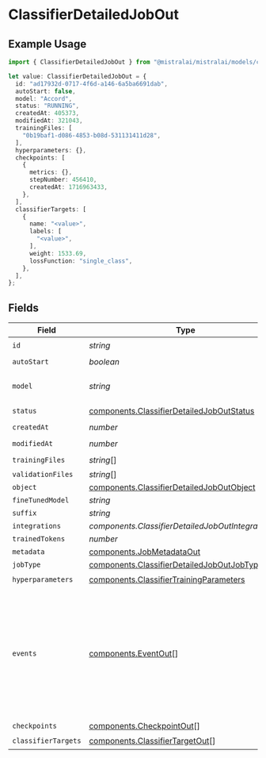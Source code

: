 # ClassifierDetailedJobOut

## Example Usage

```typescript
import { ClassifierDetailedJobOut } from "@mistralai/mistralai/models/components";

let value: ClassifierDetailedJobOut = {
  id: "ad17932d-0717-4f6d-a146-6a5ba6691dab",
  autoStart: false,
  model: "Accord",
  status: "RUNNING",
  createdAt: 405373,
  modifiedAt: 321043,
  trainingFiles: [
    "0b19baf1-d086-4853-b08d-531131411d28",
  ],
  hyperparameters: {},
  checkpoints: [
    {
      metrics: {},
      stepNumber: 456410,
      createdAt: 1716963433,
    },
  ],
  classifierTargets: [
    {
      name: "<value>",
      labels: [
        "<value>",
      ],
      weight: 1533.69,
      lossFunction: "single_class",
    },
  ],
};
```

## Fields

| Field                                                                                                                              | Type                                                                                                                               | Required                                                                                                                           | Description                                                                                                                        |
| ---------------------------------------------------------------------------------------------------------------------------------- | ---------------------------------------------------------------------------------------------------------------------------------- | ---------------------------------------------------------------------------------------------------------------------------------- | ---------------------------------------------------------------------------------------------------------------------------------- |
| `id`                                                                                                                               | *string*                                                                                                                           | :heavy_check_mark:                                                                                                                 | N/A                                                                                                                                |
| `autoStart`                                                                                                                        | *boolean*                                                                                                                          | :heavy_check_mark:                                                                                                                 | N/A                                                                                                                                |
| `model`                                                                                                                            | *string*                                                                                                                           | :heavy_check_mark:                                                                                                                 | The name of the model to fine-tune.                                                                                                |
| `status`                                                                                                                           | [components.ClassifierDetailedJobOutStatus](../../models/components/classifierdetailedjoboutstatus.md)                             | :heavy_check_mark:                                                                                                                 | N/A                                                                                                                                |
| `createdAt`                                                                                                                        | *number*                                                                                                                           | :heavy_check_mark:                                                                                                                 | N/A                                                                                                                                |
| `modifiedAt`                                                                                                                       | *number*                                                                                                                           | :heavy_check_mark:                                                                                                                 | N/A                                                                                                                                |
| `trainingFiles`                                                                                                                    | *string*[]                                                                                                                         | :heavy_check_mark:                                                                                                                 | N/A                                                                                                                                |
| `validationFiles`                                                                                                                  | *string*[]                                                                                                                         | :heavy_minus_sign:                                                                                                                 | N/A                                                                                                                                |
| `object`                                                                                                                           | [components.ClassifierDetailedJobOutObject](../../models/components/classifierdetailedjoboutobject.md)                             | :heavy_minus_sign:                                                                                                                 | N/A                                                                                                                                |
| `fineTunedModel`                                                                                                                   | *string*                                                                                                                           | :heavy_minus_sign:                                                                                                                 | N/A                                                                                                                                |
| `suffix`                                                                                                                           | *string*                                                                                                                           | :heavy_minus_sign:                                                                                                                 | N/A                                                                                                                                |
| `integrations`                                                                                                                     | *components.ClassifierDetailedJobOutIntegrations*[]                                                                                | :heavy_minus_sign:                                                                                                                 | N/A                                                                                                                                |
| `trainedTokens`                                                                                                                    | *number*                                                                                                                           | :heavy_minus_sign:                                                                                                                 | N/A                                                                                                                                |
| `metadata`                                                                                                                         | [components.JobMetadataOut](../../models/components/jobmetadataout.md)                                                             | :heavy_minus_sign:                                                                                                                 | N/A                                                                                                                                |
| `jobType`                                                                                                                          | [components.ClassifierDetailedJobOutJobType](../../models/components/classifierdetailedjoboutjobtype.md)                           | :heavy_minus_sign:                                                                                                                 | N/A                                                                                                                                |
| `hyperparameters`                                                                                                                  | [components.ClassifierTrainingParameters](../../models/components/classifiertrainingparameters.md)                                 | :heavy_check_mark:                                                                                                                 | N/A                                                                                                                                |
| `events`                                                                                                                           | [components.EventOut](../../models/components/eventout.md)[]                                                                       | :heavy_minus_sign:                                                                                                                 | Event items are created every time the status of a fine-tuning job changes. The timestamped list of all events is accessible here. |
| `checkpoints`                                                                                                                      | [components.CheckpointOut](../../models/components/checkpointout.md)[]                                                             | :heavy_minus_sign:                                                                                                                 | N/A                                                                                                                                |
| `classifierTargets`                                                                                                                | [components.ClassifierTargetOut](../../models/components/classifiertargetout.md)[]                                                 | :heavy_check_mark:                                                                                                                 | N/A                                                                                                                                |